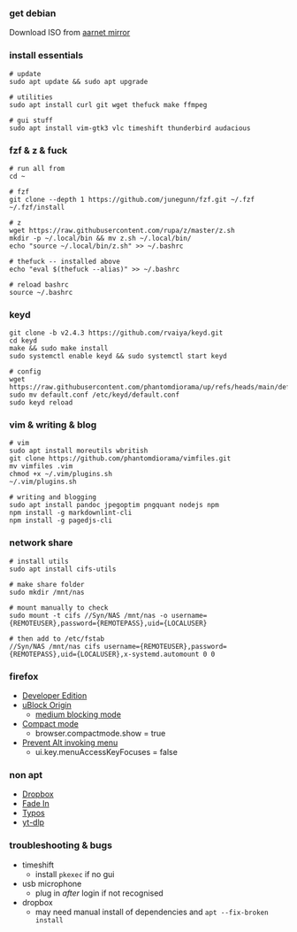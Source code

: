 
### get debian

Download ISO from [aarnet mirror](https://mirror.aarnet.edu.au/pub/debian-cd/current-live/amd64/iso-hybrid/)

### install essentials

```
# update
sudo apt update && sudo apt upgrade

# utilities
sudo apt install curl git wget thefuck make ffmpeg

# gui stuff
sudo apt install vim-gtk3 vlc timeshift thunderbird audacious
```

### fzf & z & fuck

```
# run all from
cd ~

# fzf
git clone --depth 1 https://github.com/junegunn/fzf.git ~/.fzf
~/.fzf/install

# z
wget https://raw.githubusercontent.com/rupa/z/master/z.sh
mkdir -p ~/.local/bin && mv z.sh ~/.local/bin/
echo "source ~/.local/bin/z.sh" >> ~/.bashrc

# thefuck -- installed above
echo "eval $(thefuck --alias)" >> ~/.bashrc

# reload bashrc
source ~/.bashrc
```

### keyd

```
git clone -b v2.4.3 https://github.com/rvaiya/keyd.git
cd keyd
make && sudo make install
sudo systemctl enable keyd && sudo systemctl start keyd

# config
wget https://raw.githubusercontent.com/phantomdiorama/up/refs/heads/main/default.conf
sudo mv default.conf /etc/keyd/default.conf
sudo keyd reload
```

### vim & writing & blog

```
# vim
sudo apt install moreutils wbritish
git clone https://github.com/phantomdiorama/vimfiles.git
mv vimfiles .vim
chmod +x ~/.vim/plugins.sh
~/.vim/plugins.sh

# writing and blogging
sudo apt install pandoc jpegoptim pngquant nodejs npm
npm install -g markdownlint-cli
npm install -g pagedjs-cli
```

### network share

```
# install utils
sudo apt install cifs-utils

# make share folder
sudo mkdir /mnt/nas

# mount manually to check
sudo mount -t cifs //Syn/NAS /mnt/nas -o username={REMOTEUSER},password={REMOTEPASS},uid={LOCALUSER}

# then add to /etc/fstab
//Syn/NAS /mnt/nas cifs username={REMOTEUSER},password={REMOTEPASS},uid={LOCALUSER},x-systemd.automount 0 0
```

### firefox

- [Developer Edition](https://www.mozilla.org/en-US/firefox/developer/)
- [uBlock Origin](https://addons.mozilla.org/en-US/firefox/addon/ublock-origin/)
    - [medium blocking mode](https://github.com/gorhill/ublock/wiki/Blocking-mode:-medium-mode)
- [Compact mode](https://support.mozilla.org/en-US/kb/compact-mode-workaround-firefox)
    - browser.compactmode.show = true
- [Prevent Alt invoking menu](https://support.mozilla.org/en-US/questions/1278533)
    - ui.key.menuAccessKeyFocuses = false

### non apt
- [Dropbox](https://linux.dropbox.com/packages/debian/)
 - [Fade In](https://www.fadeinpro.com/)
 - [Typos](https://github.com/crate-ci/typos/releases)
 - [yt-dlp](https://github.com/yt-dlp/yt-dlp)

### troubleshooting & bugs

- timeshift
    - install `pkexec` if no gui
- usb microphone
    - plug in *after* login if not recognised
- dropbox
    - may need manual install of dependencies and `apt --fix-broken install`

